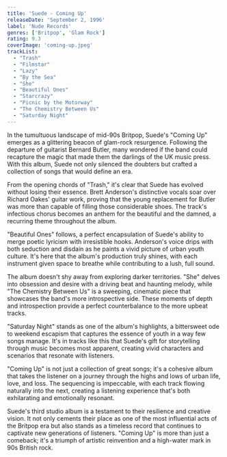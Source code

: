 ```yaml
---
title: 'Suede - Coming Up'
releaseDate: 'September 2, 1996'
label: 'Nude Records'
genres: ['Britpop', 'Glam Rock']
rating: 9.3
coverImage: 'coming-up.jpeg'
trackList:
  - "Trash"
  - "Filmstar"
  - "Lazy"
  - "By the Sea"
  - "She"
  - "Beautiful Ones"
  - "Starcrazy"
  - "Picnic by the Motorway"
  - "The Chemistry Between Us"
  - "Saturday Night"
---
```


In the tumultuous landscape of mid-90s Britpop, Suede's "Coming Up" emerges as a glittering beacon of glam-rock resurgence. Following the departure of guitarist Bernard Butler, many wondered if the band could recapture the magic that made them the darlings of the UK music press. With this album, Suede not only silenced the doubters but crafted a collection of songs that would define an era.

From the opening chords of "Trash," it's clear that Suede has evolved without losing their essence. Brett Anderson's distinctive vocals soar over Richard Oakes' guitar work, proving that the young replacement for Butler was more than capable of filling those considerable shoes. The track's infectious chorus becomes an anthem for the beautiful and the damned, a recurring theme throughout the album.

"Beautiful Ones" follows, a perfect encapsulation of Suede's ability to merge poetic lyricism with irresistible hooks. Anderson's voice drips with both seduction and disdain as he paints a vivid picture of urban youth culture. It's here that the album's production truly shines, with each instrument given space to breathe while contributing to a lush, full sound.

The album doesn't shy away from exploring darker territories. "She" delves into obsession and desire with a driving beat and haunting melody, while "The Chemistry Between Us" is a sweeping, cinematic piece that showcases the band's more introspective side. These moments of depth and introspection provide a perfect counterbalance to the more upbeat tracks.

"Saturday Night" stands as one of the album's highlights, a bittersweet ode to weekend escapism that captures the essence of youth in a way few songs manage. It's in tracks like this that Suede's gift for storytelling through music becomes most apparent, creating vivid characters and scenarios that resonate with listeners.

"Coming Up" is not just a collection of great songs; it's a cohesive album that takes the listener on a journey through the highs and lows of urban life, love, and loss. The sequencing is impeccable, with each track flowing naturally into the next, creating a listening experience that's both exhilarating and emotionally resonant.

Suede's third studio album is a testament to their resilience and creative vision. It not only cements their place as one of the most influential acts of the Britpop era but also stands as a timeless record that continues to captivate new generations of listeners. "Coming Up" is more than just a comeback; it's a triumph of artistic reinvention and a high-water mark in 90s British rock.